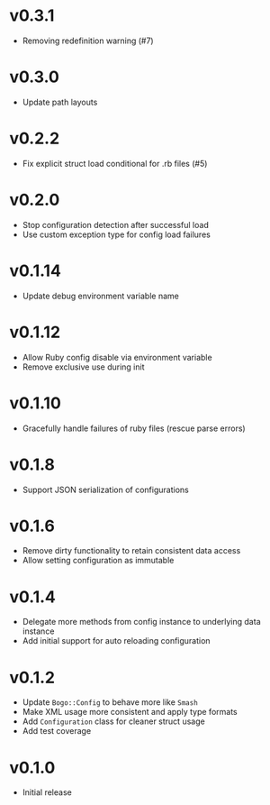 # v0.3.1
* Removing redefinition warning (#7)

# v0.3.0
* Update path layouts

# v0.2.2
* Fix explicit struct load conditional for .rb files (#5)

# v0.2.0
* Stop configuration detection after successful load
* Use custom exception type for config load failures

# v0.1.14
* Update debug environment variable name

# v0.1.12
* Allow Ruby config disable via environment variable
* Remove exclusive use during init

# v0.1.10
* Gracefully handle failures of ruby files (rescue parse errors)

# v0.1.8
* Support JSON serialization of configurations

# v0.1.6
* Remove dirty functionality to retain consistent data access
* Allow setting configuration as immutable

# v0.1.4
* Delegate more methods from config instance to underlying data instance
* Add initial support for auto reloading configuration

# v0.1.2
* Update `Bogo::Config` to behave more like `Smash`
* Make XML usage more consistent and apply type formats
* Add `Configuration` class for cleaner struct usage
* Add test coverage

# v0.1.0
* Initial release
